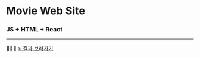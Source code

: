# Movie Web Site
### JS + HTML + React
<hr/>

🙋🏻‍♂️ <a href="https://korean-sh.github.io/movie_app_2020/#/"> > 결과 보러가기 </a>
